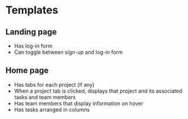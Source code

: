 # Templates

## Landing page

* Has log-in form
* Can toggle between sign-up and log-in form

## Home page

* Has tabs for each project (if any)
* When a project tab is clicked, displays that project and its associated tasks and team members
* Has team members that display information on hover
* Has tasks arranged in columns
